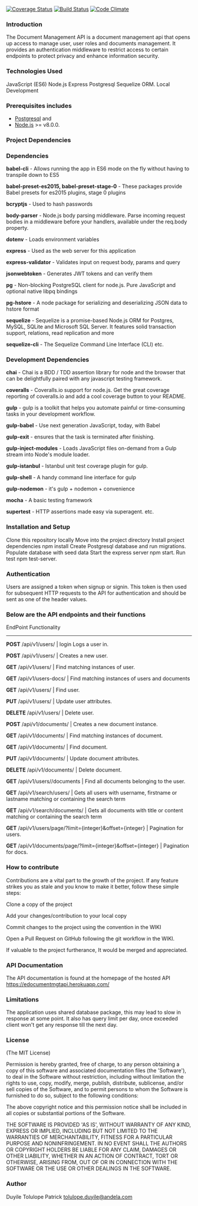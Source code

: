 [![Coverage Status](https://coveralls.io/repos/github/tolupatrick004/document-management-api/badge.svg?branch=staging)](https://coveralls.io/github/tolupatrick004/document-management-api?branch=staging)
[![Build Status](https://travis-ci.org/tolupatrick004/document-management-api.svg?branch=staging)](https://travis-ci.org/tolupatrick004/document-management-api)
[![Code Climate](https://codeclimate.com/github/tolupatrick004/document-management-api/badges/gpa.svg)](https://codeclimate.com/github/tolupatrick004/document-management-api)

### Introduction

The Document Management API is a document management api that opens up access to manage user, user roles and documents management. It provides an authentication middleware to restrict access to certain endpoints to protect privacy and enhance information security.


### Technologies Used

JavaScript (ES6)
Node.js
Express
Postgresql
Sequelize ORM.
Local Development

### Prerequisites includes

- [Postgresql](https://www.postgresql.org/) and
-  [Node.js](http://nodejs.org/) >= v8.0.0.

### Project Dependencies

### Dependencies

**babel-cli** - Allows running the app in ES6 mode on the fly without having to transpile down to ES5

**babel-preset-es2015, babel-preset-stage-0** - These packages provide Babel presets for es2015 plugins, stage 0 plugins

**bcryptjs** - Used to hash passwords

**body-parser** - Node.js body parsing middleware. Parse incoming request bodies in a middleware before your handlers, available under the req.body property.

**dotenv** - Loads environment variables

**express** - Used as the web server for this application

**express-validator** - Validates input on request body, params and query

**jsonwebtoken** - Generates JWT tokens and can verify them

**pg** - Non-blocking PostgreSQL client for node.js. Pure JavaScript and optional native libpq bindings

**pg-hstore** - A node package for serializing and deserializing JSON data to hstore format

**sequelize** - Sequelize is a promise-based Node.js ORM for Postgres, MySQL, SQLite and Microsoft SQL Server. It features solid transaction support, relations, read replication and more

**sequelize-cli** - The Sequelize Command Line Interface (CLI)
etc.


### Development Dependencies

**chai** - Chai is a BDD / TDD assertion library for node and the browser that can be delightfully paired with any javascript testing framework.

**coveralls** - Coveralls.io support for node.js. Get the great coverage reporting of coveralls.io and add a cool coverage button to your README.

**gulp** - gulp is a toolkit that helps you automate painful or time-consuming tasks in your development workflow.

**gulp-babel** - Use next generation JavaScript, today, with Babel

**gulp-exit** - ensures that the task is terminated after finishing.

**gulp-inject-modules** - Loads JavaScript files on-demand from a Gulp stream into Node's module loader.

**gulp-istanbul** - Istanbul unit test coverage plugin for gulp.

**gulp-shell** - A handy command line interface for gulp

**gulp-nodemon** - it's gulp + nodemon + convenience

**mocha** - A basic testing framework

**supertest** - HTTP assertions made easy via superagent.
etc.

### Installation and Setup

Clone this repository locally
Move into the project directory
Install project dependencies npm install
Create Postgresql database and run migrations.
Populate database with seed data
Start the express server npm start.
Run test npm test-server.

### Authentication

Users are assigned a token when signup or signin. This token is then used for subsequent HTTP requests to the API for authentication and should be sent as one of the header values.

### Below are the API endpoints and their functions

EndPoint Functionality

---------------------------------------------------------------------------------------

**POST** /api/v1/users/ | login	Logs a user in.

**POST** /api/v1/users/ | 	Creates a new user.

**GET** /api/v1/users/ | 	Find matching instances of user.

**GET** /api/v1/users-docs/ | 	Find matching instances of users and documents

**GET** /api/v1/users/ | 	Find user.

**PUT** /api/v1/users/ | 	Update user attributes.

**DELETE** /api/v1/users/ | Delete user.

**POST** /api/v1/documents/ |	Creates a new document instance.

**GET** /api/v1/documents/ |	Find matching instances of document.

**GET**  /api/v1/documents/ |	Find document.

**PUT**  /api/v1/documents/ |	Update document attributes.

**DELETE** /api/v1/documents/ |	Delete document.

**GET**  /api/v1/users//documents | 	Find all documents belonging to the user.

**GET**  /api/v1/search/users/ |	Gets all users with username, firstname or lastname matching or containing the search term

**GET** /api/v1/search/documents/  | 	Gets all documents with title or content matching or containing the search term

**GET** /api/v1/users/page/?limit={integer}&offset={integer}  |	Pagination for users.

**GET** /api/v1/documents/page/?limit={integer}&offset={integer}  |	Pagination for docs.

### How to contribute

Contributions are a vital part to the growth of the project. If any feature strikes you as stale and you know to make it better, follow these simple steps:

Clone a copy of the project

Add your changes/contribution to your local copy

Commit changes to the project using the convention in the WIKI

Open a Pull Request on GitHub following the git workflow in the WIKI.

If valuable to the project furtherance, It would be merged and appreciated.

### API Documentation

The API documentation is found at the homepage of the hosted API https://edocumentmgtapi.herokuapp.com/

### Limitations

The application uses shared database package, this may lead to slow in response at some point. It also has query limit per day, once exceeded client won't get any response till the next day.

### License

(The MIT License)

Permission is hereby granted, free of charge, to any person obtaining a copy of this software and associated documentation files (the 'Software'), to deal in the Software without restriction, including without limitation the rights to use, copy, modify, merge, publish, distribute, sublicense, and/or sell copies of the Software, and to permit persons to whom the Software is furnished to do so, subject to the following conditions:

The above copyright notice and this permission notice shall be included in all copies or substantial portions of the Software.

THE SOFTWARE IS PROVIDED 'AS IS', WITHOUT WARRANTY OF ANY KIND, EXPRESS OR IMPLIED, INCLUDING BUT NOT LIMITED TO THE WARRANTIES OF MERCHANTABILITY, FITNESS FOR A PARTICULAR PURPOSE AND NONINFRINGEMENT. IN NO EVENT SHALL THE AUTHORS OR COPYRIGHT HOLDERS BE LIABLE FOR ANY CLAIM, DAMAGES OR OTHER LIABILITY, WHETHER IN AN ACTION OF CONTRACT, TORT OR OTHERWISE, ARISING FROM, OUT OF OR IN CONNECTION WITH THE SOFTWARE OR THE USE OR OTHER DEALINGS IN THE SOFTWARE.

### Author
Duyile Tolulope Patrick
tolulope.duyile@andela.com
